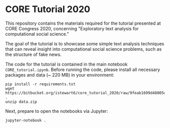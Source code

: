 # CORE Tutorial 2020

This repository contains the materials required for the tutorial presented at CORE Congress 2020, concerning "Exploratory text analysis for computational social science."

The goal of the tutorial is to showcase some simple text analysis techniques that can reveal insight into computational social science problems, such as the structure of fake news.

The code for the tutorial is contained in the main notebook `CORE_tutorial.ipynb`. 
Before running the code, please install all necessary packages and data (~ 220 MB) in your environment:

```
pip install -r requirements.txt
wget https://bitbucket.org/istewart6/core_tutorial_2020/raw/9feab1699d48005d9631f277771d91b2075d1256/data.zip . 
unzip data.zip
```

Next, prepare to open the notebooks via Jupyter:

```
jupyter-notebook .
```
